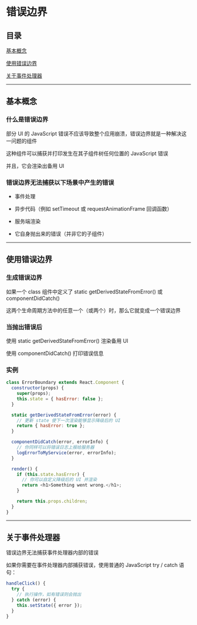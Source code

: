 # 错误边界

## 目录

[基本概念](#jump1)

[使用错误边界](#jump2)

[关于事件处理器](#jump3)

[](#jump4)

[](#jump5)

---	

<span id="jump1"></span>

## 基本概念

### 什么是错误边界

部分 UI 的 JavaScript 错误不应该导致整个应用崩溃，错误边界就是一种解决这一问题的组件

这种组件可以捕获并打印发生在其子组件树任何位置的 JavaScript 错误

并且，它会渲染出备用 UI

### 错误边界无法捕获以下场景中产生的错误

- 事件处理

- 异步代码（例如 setTimeout 或 requestAnimationFrame 回调函数）

- 服务端渲染

- 它自身抛出来的错误（并非它的子组件）

---

<span id="jump2"></span>

## 使用错误边界

### 生成错误边界

如果一个 class 组件中定义了 static getDerivedStateFromError() 或 componentDidCatch() 

这两个生命周期方法中的任意一个（或两个）时，那么它就变成一个错误边界

### 当抛出错误后

使用 static getDerivedStateFromError() 渲染备用 UI 

使用 componentDidCatch() 打印错误信息

### 实例

```javascript
class ErrorBoundary extends React.Component {
  constructor(props) {
    super(props);
    this.state = { hasError: false };
  }

  static getDerivedStateFromError(error) {
    // 更新 state 使下一次渲染能够显示降级后的 UI
    return { hasError: true };
  }

  componentDidCatch(error, errorInfo) {
    // 你同样可以将错误日志上报给服务器
    logErrorToMyService(error, errorInfo);
  }

  render() {
    if (this.state.hasError) {
      // 你可以自定义降级后的 UI 并渲染
      return <h1>Something went wrong.</h1>;
    }

    return this.props.children; 
  }
}
```

---

<span id="jump3"></span>

## 关于事件处理器

错误边界无法捕获事件处理器内部的错误

如果你需要在事件处理器内部捕获错误，使用普通的 JavaScript try / catch 语句：

```javascript
handleClick() {
  try {
    // 执行操作，如有错误则会抛出
  } catch (error) {
    this.setState({ error });
  }
}
```